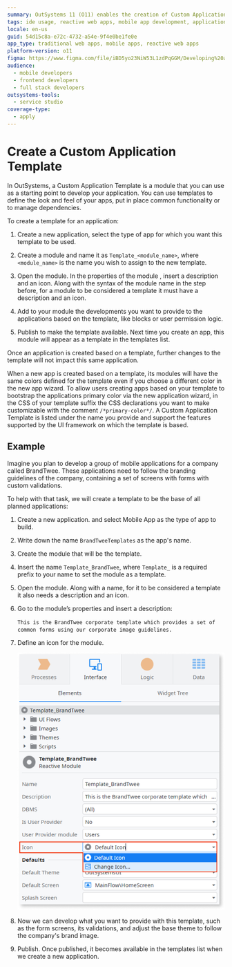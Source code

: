 ```yaml
---
summary: OutSystems 11 (O11) enables the creation of Custom Application Templates to streamline app development with predefined functionalities and aesthetics.
tags: ide usage, reactive web apps, mobile app development, application templates, outsystems development
locale: en-us
guid: 54d15c8a-e72c-4732-a54e-9f4e0be1fe0e
app_type: traditional web apps, mobile apps, reactive web apps
platform-version: o11
figma: https://www.figma.com/file/iBD5yo23NiW53L1zdPqGGM/Developing%20an%20Application?node-id=201:17
audience:
  - mobile developers
  - frontend developers
  - full stack developers
outsystems-tools:
  - service studio
coverage-type:
  - apply
---
```


# Create a Custom Application Template

In OutSystems, a Custom Application Template is a module that you can use as a starting point to develop your application. You can use templates to define the look and feel of your apps, put in place common functionality or to manage dependencies.

To create a template for an application:

1. Create a new application, select the type of app for which you want this template to be used.

1. Create a module and name it as `Template_<module_name>`, where `<module_name>` is the name you wish to assign to the new template.

1. Open the module. In the properties of the module , insert a description and an icon. Along with the syntax of the module name in the step before, for a module to be considered a template it must have a description and an icon.

1. Add to your module the developments you want to provide to the applications based on the template, like blocks or user permission logic.

1. Publish to make the template available. Next time you create an app, this module will appear as a template in the templates list.

Once an application is created based on a template, further changes to the template will not impact this same application.

When a new app is created based on a template, its modules will have the same colors defined for the template even if you choose a different color in the new app wizard. To allow users creating apps based on your template to bootstrap the applications primary color via the new application wizard, in the CSS of your template suffix the CSS declarations you want to make customizable with the comment `/*primary-color*/`. A Custom Application Template is listed under the name you provide and support the features supported by the UI framework on which the template is based.

## Example

Imagine you plan to develop a group of mobile applications for a company called BrandTwee. These applications need to follow the branding guidelines of the company, containing a set of screens with forms with custom validations.

To help with that task, we will create a template to be the base of all planned applications:

1. Create a new application. and select Mobile App as the type of app to build.

1. Write down the name `BrandTweeTemplates` as the app's name.

1. Create the module that will be the template.

1. Insert the name `Template_BrandTwee`, where `Template_` is a required prefix to your name to set the module as a template.

1. Open the module. Along with a name, for it to be considered a template it also needs a description and an icon.

1. Go to the module’s properties and insert a description:

    `This is the BrandTwee corporate template which provides a set of common forms using our corporate image guidelines.`

1. Define an icon for the module.

    ![Screenshot of the OutSystems development environment showing the properties of the Template_BrandTwee module with fields for Name, Description, and Icon.](images/Create_a_Template_for_an_Application_-_template.png "OutSystems Template Module Properties")

1. Now we can develop what you want to provide with this template, such as the form screens, its validations, and adjust the base theme to follow the company's brand image.

1. Publish. Once published, it becomes available in the templates list when we create a new application.
